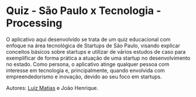 # Quiz - São Paulo x Tecnologia - Processing
O aplicativo aqui desenvolvido se trata de um quiz educacional com enfoque na área tecnológica de Startups de São Paulo, visando explicar conceitos básicos sobre startups e utilizar de vários estudos de caso para exemplificar de forma prática a atuação de uma startup no desenvolvimento no estado.
Como persona, o aplicativo atinge qualquer pessoa com interesse em tecnologia e, principalmente, quando envolvida com empreendedorismo e inovação, devido ao seu foco em startups.

Autores: [Luiz Matias](https://github.com/luiz-matias) e João Henrique.